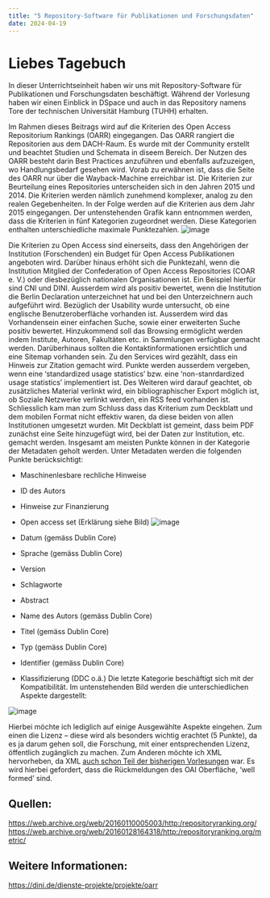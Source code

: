 ```yaml
---
title: "5 Repository-Software für Publikationen und Forschungsdaten"
date: 2024-04-19
---
```


# Liebes Tagebuch
In dieser Unterrichtseinheit haben wir uns mit Repository-Software für Publikationen und Forschungsdaten beschäftigt. Während der Vorlesung haben wir einen Einblick in DSpace und auch in das Repository namens Tore der technischen Universität Hamburg (TUHH) erhalten. 

Im Rahmen dieses Beitrags wird auf die Kriterien des Open Access Repositorium Rankings (OARR) eingegangen. Das OARR rangiert die Repositorien aus dem DACH-Raum. Es wurde mit der Community erstellt und beachtet Studien und Schemata in diseem Bereich. Der Nutzen des OARR besteht darin Best Practices anzuführen und ebenfalls aufzuzeigen, wo Handlungsbedarf gesehen wird. Vorab zu erwähnen ist, dass die Seite des OARR nur über die Wayback-Machine erreichbar ist. Die Kriterien zur Beurteilung eines Repositories unterscheiden sich in den Jahren 2015 und 2014. Die Kriterien werden nämlich zunehmend komplexer, analog zu den realen Gegebenheiten. In der Folge werden auf die Kriterien aus dem Jahr 2015 eingegangen. Der untenstehenden Grafik kann entnommen werden, dass die Kriterien in fünf Kategorien zugeordnet werden. Diese Kategorien enthalten unterschiedliche maximale Punktezahlen.
![image](https://github.com/nathaliewic/lerntagebuch/assets/160014832/3ecd513d-c8a9-40a4-b021-a36f1288e694)

Die Kriterien zu Open Access sind einerseits, dass den Angehörigen der Institution (Forschenden) ein Budget für Open Access Publikationen angeboten wird. Darüber hinaus erhöht sich die Punktezahl, wenn die Institution Mitglied der Confederation of Open Access Repositories (COAR e. V.) oder diesbezüglich nationalen Organisationen ist. Ein Beispiel hierfür sind CNI und DINI. Ausserdem wird als positiv bewertet, wenn die Institution die Berlin Declaration unterzeichnet hat und bei den Unterzeichnern auch aufgeführt wird. 
Bezüglich der Usability wurde untersucht, ob eine englische Benutzeroberfläche vorhanden ist. Ausserdem wird das Vorhandensein einer einfachen Suche, sowie einer erweiterten Suche positiv bewertet. Hinzukommend soll das Browsing ermöglicht werden indem Institute, Autoren, Fakultäten etc. in Sammlungen verfügbar gemacht werden. Darüberhinaus sollten die Kontaktinformationen ersichtlich und eine Sitemap vorhanden sein.
Zu den Services wird gezählt, dass ein Hinweis zur Zitation gemacht wird. Punkte werden ausserdem vergeben, wenn eine ‘standardized usage statistics’ bzw. eine ‘non-stanrdardized usage statistics’ implementiert ist. Des Weiteren wird darauf geachtet, ob zusätzliches Material verlinkt wird, ein bibliographischer Export möglich ist, ob Soziale Netzwerke verlinkt werden, ein RSS feed vorhanden ist. Schliesslich kam man zum Schluss dass das Kriterium zum Deckblatt und dem mobilen Format nicht effektiv waren, da diese beiden von allen Institutionen umgesetzt wurden. Mit Deckblatt ist gemeint, dass beim PDF zunächst eine Seite hinzugefügt wird, bei der Daten zur Institution, etc. gemacht werden. 
Insgesamt am meisten Punkte können in der Kategorie der Metadaten geholt werden. Unter Metadaten werden die folgenden Punkte berücksichtigt:
-	Maschinenlesbare rechliche Hinweise
-	ID des Autors
-	Hinweise zur Finanzierung
-	Open access set (Erklärung siehe Bild)
![image](https://github.com/nathaliewic/lerntagebuch/assets/160014832/fdee4f4b-3eb6-464c-b775-01072bb75a12)

 
-	Datum (gemäss Dublin Core)
-	Sprache (gemäss Dublin Core)
-	Version
-	Schlagworte
-	Abstract
-	Name des Autors (gemäss Dublin Core)
-	Titel (gemäss Dublin Core)
-	Typ (gemäss Dublin Core)
-	Identifier (gemäss Dublin Core)
-	Klassifizierung (DDC o.ä.)
Die letzte Kategorie beschäftigt sich mit der Kompatibilität. Im untenstehenden Bild werden die unterschiedlichen Aspekte dargestellt:

 ![image](https://github.com/nathaliewic/lerntagebuch/assets/160014832/d21ae74c-d9ca-48da-8567-ab518aceabb6)

Hierbei möchte ich lediglich auf einige Ausgewählte Aspekte eingehen. Zum einen die Lizenz – diese wird als besonders wichtig erachtet (5 Punkte), da es ja darum gehen soll, die Forschung, mit einer entsprechenden Lizenz, öffentlich zugänglich zu machen. Zum Anderen möchte ich XML hervorheben, da XML [auch schon Teil der bisherigen Vorlesungen](https://nathaliewic.github.io/lerntagebuch/2024/02/27/Funktion-und-Aufbau-von-Bibliothekssystemen.html) war. Es wird hierbei gefordert, dass die Rückmeldungen des OAI Oberfläche, ‘well formed’ sind. 

## Quellen:
https://web.archive.org/web/20160110005003/http:/repositoryranking.org/
https://web.archive.org/web/20160128164318/http:/repositoryranking.org/metric/
## Weitere Informationen:
https://dini.de/dienste-projekte/projekte/oarr



